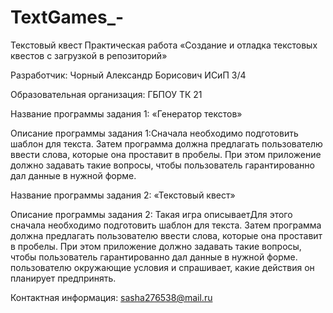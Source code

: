 # TextGames_-
Текстовый квест
Практическая работа «Создание и отладка текстовых квестов с загрузкой в репозиторий»

Разработчик: Чорный Александр Борисович ИСиП 3/4

Образовательная организация: ГБПОУ ТК 21

Название программы задания 1: «Генератор текстов»

Описание программы задания 1:Cначала необходимо подготовить шаблон для текста. Затем программа должна предлагать пользователю ввести слова, которые она проставит в пробелы. При этом приложение должно задавать такие вопросы, чтобы пользователь гарантированно дал данные в нужной форме.

Название программы задания 2: «Текстовый квест»

Описание программы задания 2: Такая игра описываетДля этого сначала необходимо подготовить шаблон для текста. Затем программа должна предлагать пользователю ввести слова, которые она проставит в пробелы. При этом приложение должно задавать такие вопросы, чтобы пользователь гарантированно дал данные в нужной форме. пользователю окружающие условия и спрашивает, какие действия он планирует предпринять.

Контактная информация: sasha276538@mail.ru
